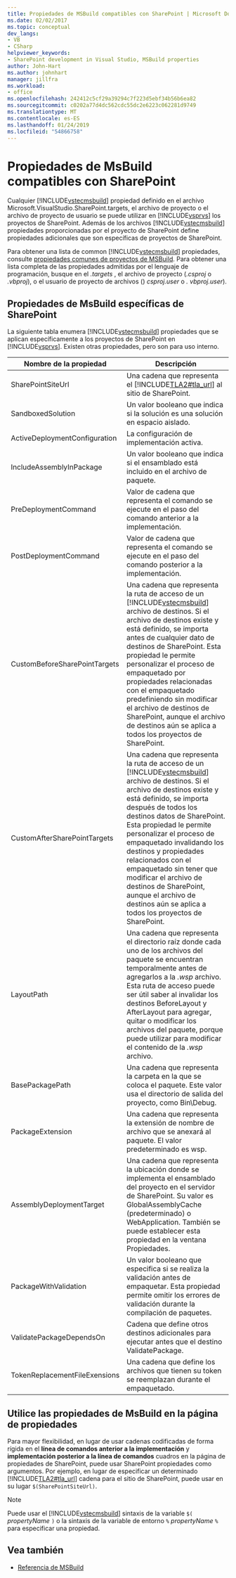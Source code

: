 ```yaml
---
title: Propiedades de MSBuild compatibles con SharePoint | Microsoft Docs
ms.date: 02/02/2017
ms.topic: conceptual
dev_langs:
- VB
- CSharp
helpviewer_keywords:
- SharePoint development in Visual Studio, MSBuild properties
author: John-Hart
ms.author: johnhart
manager: jillfra
ms.workload:
- office
ms.openlocfilehash: 242412c5cf29a39294c7f223d5ebf34b56b6ea82
ms.sourcegitcommit: c0202a77d4dc562cdc55dc2e6223c062281d9749
ms.translationtype: MT
ms.contentlocale: es-ES
ms.lasthandoff: 01/24/2019
ms.locfileid: "54866758"
---
```

# <a name="msbuild-properties-supported-by-sharepoint"></a>Propiedades de MsBuild compatibles con SharePoint
  Cualquier [!INCLUDE[vstecmsbuild](../sharepoint/includes/vstecmsbuild-md.md)] propiedad definido en el archivo Microsoft.VisualStudio.SharePoint.targets, el archivo de proyecto o el archivo de proyecto de usuario se puede utilizar en [!INCLUDE[vsprvs](../sharepoint/includes/vsprvs-md.md)] los proyectos de SharePoint. Además de los archivos [!INCLUDE[vstecmsbuild](../sharepoint/includes/vstecmsbuild-md.md)] propiedades proporcionadas por el proyecto de SharePoint define propiedades adicionales que son específicas de proyectos de SharePoint.  
  
 Para obtener una lista de common [!INCLUDE[vstecmsbuild](../sharepoint/includes/vstecmsbuild-md.md)] propiedades, consulte [propiedades comunes de proyectos de MSBuild](http://go.microsoft.com/fwlink/?LinkID=168687). Para obtener una lista completa de las propiedades admitidas por el lenguaje de programación, busque en el *.targets* , el archivo de proyecto (*.csproj* o *.vbproj*), o el usuario de proyecto de archivos () *csproj.user* o *. vbproj.user*).  
  
## <a name="msbuild-properties-specific-to-sharepoint"></a>Propiedades de MsBuild específicas de SharePoint
 La siguiente tabla enumera [!INCLUDE[vstecmsbuild](../sharepoint/includes/vstecmsbuild-md.md)] propiedades que se aplican específicamente a los proyectos de SharePoint en [!INCLUDE[vsprvs](../sharepoint/includes/vsprvs-md.md)]. Existen otras propiedades, pero son para uso interno.  
  
|Nombre de la propiedad|Descripción|  
|-------------------|-----------------|  
|SharePointSiteUrl|Una cadena que representa el [!INCLUDE[TLA2#tla_url](../sharepoint/includes/tla2sharptla-url-md.md)] al sitio de SharePoint.|  
|SandboxedSolution|Un valor booleano que indica si la solución es una solución en espacio aislado.|  
|ActiveDeploymentConfiguration|La configuración de implementación activa.|  
|IncludeAssemblyInPackage|Un valor booleano que indica si el ensamblado está incluido en el archivo de paquete.|  
|PreDeploymentCommand|Valor de cadena que representa el comando se ejecute en el paso del comando anterior a la implementación.|  
|PostDeploymentCommand|Valor de cadena que representa el comando se ejecute en el paso del comando posterior a la implementación.|  
|CustomBeforeSharePointTargets|Una cadena que representa la ruta de acceso de un [!INCLUDE[vstecmsbuild](../sharepoint/includes/vstecmsbuild-md.md)] archivo de destinos. Si el archivo de destinos existe y está definido, se importa antes de cualquier dato de destinos de SharePoint. Esta propiedad le permite personalizar el proceso de empaquetado por propiedades relacionadas con el empaquetado predefiniendo sin modificar el archivo de destinos de SharePoint, aunque el archivo de destinos aún se aplica a todos los proyectos de SharePoint.|  
|CustomAfterSharePointTargets|Una cadena que representa la ruta de acceso de un [!INCLUDE[vstecmsbuild](../sharepoint/includes/vstecmsbuild-md.md)] archivo de destinos. Si el archivo de destinos existe y está definido, se importa después de todos los destinos datos de SharePoint. Esta propiedad le permite personalizar el proceso de empaquetado invalidando los destinos y propiedades relacionados con el empaquetado sin tener que modificar el archivo de destinos de SharePoint, aunque el archivo de destinos aún se aplica a todos los proyectos de SharePoint.|  
|LayoutPath|Una cadena que representa el directorio raíz donde cada uno de los archivos del paquete se encuentran temporalmente antes de agregarlos a la *.wsp* archivo. Esta ruta de acceso puede ser útil saber al invalidar los destinos BeforeLayout y AfterLayout para agregar, quitar o modificar los archivos del paquete, porque puede utilizar para modificar el contenido de la *.wsp* archivo.|  
|BasePackagePath|Una cadena que representa la carpeta en la que se coloca el paquete. Este valor usa el directorio de salida del proyecto, como Bin\Debug.|  
|PackageExtension|Una cadena que representa la extensión de nombre de archivo que se anexará al paquete. El valor predeterminado es wsp.|  
|AssemblyDeploymentTarget|Una cadena que representa la ubicación donde se implementa el ensamblado del proyecto en el servidor de SharePoint. Su valor es GlobalAssemblyCache (predeterminado) o WebApplication. También se puede establecer esta propiedad en la ventana Propiedades.|  
|PackageWithValidation|Un valor booleano que especifica si se realiza la validación antes de empaquetar. Esta propiedad permite omitir los errores de validación durante la compilación de paquetes.|  
|ValidatePackageDependsOn|Cadena que define otros destinos adicionales para ejecutar antes que el destino ValidatePackage.|  
|TokenReplacementFileExensions|Una cadena que define los archivos que tienen su token se reemplazan durante el empaquetado.|  
  
## <a name="use-msbuild-properties-in-the-properties-page"></a>Utilice las propiedades de MsBuild en la página de propiedades
 Para mayor flexibilidad, en lugar de usar cadenas codificadas de forma rígida en el **línea de comandos anterior a la implementación** y **implementación posterior a la línea de comandos** cuadros en la página de propiedades de SharePoint, puede usar SharePoint propiedades como argumentos. Por ejemplo, en lugar de especificar un determinado [!INCLUDE[TLA2#tla_url](../sharepoint/includes/tla2sharptla-url-md.md)] cadena para el sitio de SharePoint, puede usar en su lugar `$(SharePointSiteUrl)`.  
  
> [!NOTE]  
>  Puede usar el [!INCLUDE[vstecmsbuild](../sharepoint/includes/vstecmsbuild-md.md)] sintaxis de la variable `$(` *propertyName* `)` o la sintaxis de la variable de entorno `%` *propertyName* `%` para especificar una propiedad.  
  
## <a name="see-also"></a>Vea también

- [Referencia de MSBuild](../msbuild/msbuild-reference.md)  